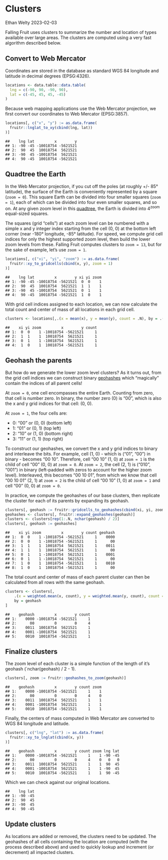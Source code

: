 Clusters
================
Ethan Welty
2023-02-03

Falling Fruit uses clusters to summarize the number and location of
types available over large areas. The clusters are computed using a very
fast algorithm described below.

## Convert to Web Mercator

Coordinates are stored in the database as standard WGS 84 longitude and
latitude in decimal degrees (EPSG:4326).

``` r
locations <- data.table::data.table(
  lng = c(-90, 90, -90, 90),
  lat = c(-45, 45, 45, -45)
)
```

Because web mapping applications use the Web Mercator projection, we
first convert our coordinates to Web Mercator (EPSG:3857).

``` r
locations[, c("x", "y") := as.data.frame(
  fruitr::lnglat_to_xy(cbind(lng, lat))
)]
```

    ##    lng lat         x        y
    ## 1: -90 -45 -10018754 -5621521
    ## 2:  90  45  10018754  5621521
    ## 3: -90  45 -10018754  5621521
    ## 4:  90 -45  10018754 -5621521

## Quadtree the Earth

In the Web Mercator projection, if you cut off the poles (at roughly +/-
85° latitude), the surface of the Earth is conveniently represented by a
square (`zoom = 0`). This square Earth can be divided into four smaller
squares (`zoom = 1`), each of which can be divided into four even
smaller squares, and so on. At any given zoom level in this
[quadtree](https://en.wikipedia.org/wiki/Quadtree), the Earth is divided
into 4<sup>zoom</sup> equal-sized squares.

The squares (grid “cells”) at each zoom level can be numbered with a
simple x and y integer index starting from the cell (0, 0) at the bottom
left corner (near -180° longitude, -85° latitude). For speed, we compute
grid cell indices for only the highest supported zoom level, then build
the lower zoom levels from these. Falling Fruit computes clusters to
`zoom = 13`, but for the sake of example, let’s use `zoom = 1`.

``` r
locations[, c("xi", "yi", "zoom") := as.data.frame(
  fruitr::xy_to_gridcells(cbind(x, y), zoom = 1)
)]
```

    ##    lng lat         x        y xi yi zoom
    ## 1: -90 -45 -10018754 -5621521  0  0    1
    ## 2:  90  45  10018754  5621521  1  1    1
    ## 3: -90  45 -10018754  5621521  0  1    1
    ## 4:  90 -45  10018754 -5621521  1  0    1

With grid cell indices assigned to each location, we can now calculate
the total count and center of mass of all locations in each grid cell.

``` r
clusters <- locations[,.(x = mean(x), y = mean(y), count = .N), by = .(xi, yi, zoom)]
```

    ##    xi yi zoom         x        y count
    ## 1:  0  0    1 -10018754 -5621521     1
    ## 2:  1  1    1  10018754  5621521     1
    ## 3:  0  1    1 -10018754  5621521     1
    ## 4:  1  0    1  10018754 -5621521     1

## Geohash the parents

But how do we generate the lower zoom level clusters? As it turns out,
from the grid cell indices we can construct binary
[geohashes](https://en.wikipedia.org/wiki/Geohash) which “magically”
contain the indices of all parent cells!

At `zoom = 0`, one cell encompasses the entire Earth. Counting from
zero, that cell is number zero. In binary, the number zero (0) is “00”,
which is also the x and y grid indices for that cell: (0, 0).

At `zoom = 1`, the four cells are:

- 0: “00” or (0, 0) (bottom left)
- 1: “01” or (0, 1) (top left)
- 2: “10” or (1, 0) (bottom right)
- 3: “11” or (1, 1) (top right)

To construct our geohashes, we convert the x and y grid indices to
binary and interleave the bits. For example, cell (1, 0) - which is
(“01”, “00”) in binary - becomes “00 10”. Therefore, cell “00 10” (1, 0)
at `zoom = 1` is the child of cell “00” (0, 0) at `zoom = 0`. At
`zoom = 2`, the cell (2, 1) is (“010”, “001”) in binary (left-padded
with zeros to account for the higher zoom level). Interleaved, this
becomes “00 10 01”, from which we know that cell “00 10 01” (2, 1) at
`zoom = 2` is the child of cell “00 10” (1, 0) at `zoom = 1` and cell
“00” (0, 0) at `zoom = 0`.

In practice, we compute the geohashes of our base clusters, then
replicate the cluster for each of its parents by expanding its geohash.

``` r
clusters[, geohash := fruitr::gridcells_to_geohashes(cbind(xi, yi, zoom))]
geohashes <- clusters[, fruitr::expand_geohashes(geohash)]
clusters <- clusters[rep(1:.N, nchar(geohash) / 2)]
clusters[, geohash := geohashes]
```

    ##    xi yi zoom         x        y count geohash
    ## 1:  0  0    1 -10018754 -5621521     1    0000
    ## 2:  0  0    1 -10018754 -5621521     1      00
    ## 3:  1  1    1  10018754  5621521     1    0011
    ## 4:  1  1    1  10018754  5621521     1      00
    ## 5:  0  1    1 -10018754  5621521     1    0001
    ## 6:  0  1    1 -10018754  5621521     1      00
    ## 7:  1  0    1  10018754 -5621521     1    0010
    ## 8:  1  0    1  10018754 -5621521     1      00

The total count and center of mass of each parent cluster can then be
calculated from all rows with the same geohash.

``` r
clusters <- clusters[, 
    .(x = weighted.mean(x, count), y = weighted.mean(y, count), count = sum(count)),
    by = geohash
]
```

    ##    geohash         x        y count
    ## 1:    0000 -10018754 -5621521     1
    ## 2:      00         0        0     4
    ## 3:    0011  10018754  5621521     1
    ## 4:    0001 -10018754  5621521     1
    ## 5:    0010  10018754 -5621521     1

## Finalize clusters

The zoom level of each cluster is a simple function of the length of
it’s geohash (\`nchar(geohash) / 2 - 1).

``` r
clusters[, zoom := fruitr::geohashes_to_zoom(geohash)]
```

    ##    geohash         x        y count zoom
    ## 1:    0000 -10018754 -5621521     1    1
    ## 2:      00         0        0     4    0
    ## 3:    0011  10018754  5621521     1    1
    ## 4:    0001 -10018754  5621521     1    1
    ## 5:    0010  10018754 -5621521     1    1

Finally, the centers of mass computed in Web Mercator are converted to
WGS 84 longitude and latitude.

``` r
clusters[, c("lng", "lat") := as.data.frame(
  fruitr::xy_to_lnglat(cbind(x, y))
)]
```

    ##    geohash         x        y count zoom lng lat
    ## 1:    0000 -10018754 -5621521     1    1 -90 -45
    ## 2:      00         0        0     4    0   0   0
    ## 3:    0011  10018754  5621521     1    1  90  45
    ## 4:    0001 -10018754  5621521     1    1 -90  45
    ## 5:    0010  10018754 -5621521     1    1  90 -45

Which we can check against our original locations.

    ##    lng lat
    ## 1: -90 -45
    ## 2:  90  45
    ## 3: -90  45
    ## 4:  90 -45

## Update clusters

As locations are added or removed, the clusters need to be updated. The
geohashes of all cells containing the location are computed (with the
process described above) and used to quickly lookup and increment (or
decrement) all impacted clusters.
